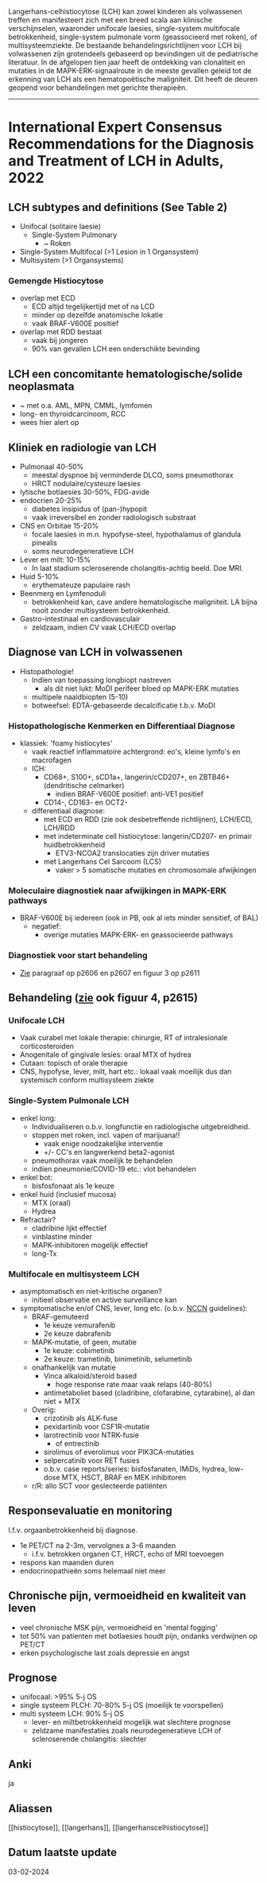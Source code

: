 Langerhans-celhistiocytose (LCH) kan zowel kinderen als volwassenen treffen en manifesteert zich met een breed scala aan klinische verschijnselen, waaronder unifocale laesies, single-system multifocale betrokkenheid, single-system pulmonale vorm (geassocieerd met roken), of multisysteemziekte. De bestaande behandelingsrichtlijnen voor LCH bij volwassenen zijn grotendeels gebaseerd op bevindingen uit de pediatrische literatuur. In de afgelopen tien jaar heeft de ontdekking van clonaliteit en mutaties in de MAPK-ERK-signaalroute in de meeste gevallen geleid tot de erkenning van LCH als een hematopoëtische maligniteit. Dit heeft de deuren geopend voor behandelingen met gerichte therapieën.
___
# International Expert Consensus Recommendations for the Diagnosis and Treatment of LCH in Adults, 2022

## LCH subtypes and definitions (See Table 2)
- Unifocal (solitaire laesie)
    - Single-System Pulmonary
        - ~ Roken
- Single-System Multifocal (>1 Lesion in 1 Organsystem)
- Multisystem (>1 Organsystems)
### Gemengde Histiocytose
- overlap met ECD
	- ECD altijd tegelijkertijd met of na LCD
    - minder op dezelfde anatomische lokatie
    - vaak BRAF-V600E positief
- overlap met RDD bestaat
    - vaak bij jongeren
    - 90% van gevallen LCH een onderschikte bevinding
## LCH een concomitante hematologische/solide neoplasmata
- ~ met o.a. AML, MPN, CMML, lymfomen
- long- en thyroidcarcinoom, RCC
- wees hier alert op
## Kliniek en radiologie van LCH
- Pulmonaal 40-50%
    - meestal dyspnoe bij verminderde DLCO, soms pneumothorax
    - HRCT nodulaire/cysteuze laesies
- lytische botlaesies 30-50%, FDG-avide
- endocrien 20-25%
    - diabetes insipidus of (pan-)hypopit
    - vaak irreversibel en zonder radiologisch substraat
- CNS en Orbitae 15-20%
    - focale laesies in m.n. hypofyse-steel, hypothalamus of glandula pinealis
    - soms neurodegeneratieve LCH
- Lever en milt: 10-15%
    - In laat stadium scleroserende cholangitis-achtig beeld. Doe MRI.
- Huid 5-10%
    - erythemateuze papulaire rash
- Beenmerg en Lymfenoduli
    - betrokkenheid kan, cave andere hematologische maligniteit. LA bijna nooit zonder multisysteem betrokkenheid.
- Gastro-intestinaal en cardiovasculair
    - zeldzaam, indien CV vaak LCH/ECD overlap
## Diagnose van LCH in volwassenen
- Histopathologie!
    - Indien van toepassing longbiopt nastreven
	    - als dit niet lukt: MoDI perifeer bloed op MAPK-ERK mutaties
    - multipele naaldbiopten (5-10)
    - botweefsel: EDTA-gebaseerde decalcificatie t.b.v. MoDI
### Histopathologische Kenmerken en Differentiaal Diagnose
  - klassiek: 'foamy histiocytes'
	  - vaak reactief inflammatoire achtergrond: eo's, kleine lymfo's en macrofagen
    - ICH:
        - CD68+, S100+, sCD1a+, langerin/cCD207+, en ZBTB46+ (dendritische celmarker)
	        - indien BRAF-V600E positief: anti-VE1 positief
        - CD14-, CD163- en OCT2-
    - differentiaal diagnose:
	    - met ECD en RDD (zie ook desbetreffende richtlijnen), LCH/ECD, LCH/RDD 
	    - met indeterminate cell histiocytose: langerin/CD207- en primair huidbetrokkenheid
		    - ETV3-NCOA2 translocaties zijn driver mutaties
	    - met Langerhans Cel Sarcoom (LCS)
	        - vaker > 5 somatische mutaties en chromosomale afwijkingen
### Moleculaire diagnostiek naar afwijkingen in MAPK-ERK pathways
- BRAF-V600E bij iedereen (ook in PB, ook al iets minder sensitief, of BAL)
    - negatief:
	    - overige mutaties MAPK-ERK- en geassocieerde pathways
### Diagnostiek voor start behandeling
- [Zie](https://ashpublications.org/blood/article/139/17/2601/484364/International-expert-consensus-recommendations-for) paragraaf op p2606 en p2607 en figuur 3 op p2611
## Behandeling ([zie](https://ashpublications.org/blood/article/139/17/2601/484364/International-expert-consensus-recommendations-for) ook figuur 4, p2615)
### Unifocale LCH
- Vaak curabel met lokale therapie: chirurgie, RT of intralesionale corticosteroiden
- Anogenitale of gingivale lesies: oraal MTX of hydrea
- Cutaan: topisch of orale therapie
- CNS, hypofyse, lever, milt, hart etc.: lokaal vaak moeilijk dus dan systemisch conform multisysteem ziekte
### Single-System Pulmonale LCH
- enkel long:
    - Individualiseren o.b.v. longfunctie en radiologische uitgebreidheid.
    - stoppen met roken, incl. vapen of marijuana!!
	    - vaak enige noodzakelijke interventie
	    - +/- CC's en langwerkend beta2-agonist
    - pneumothorax vaak moeilijk te behandelen
    - indien pneumonie/COVID-19 etc.: vlot behandelen
- enkel bot:
    - bisfosfonaat als 1e keuze
- enkel huid (inclusief mucosa)
    - MTX (oraal)
    - Hydrea
- Refractair?
	- cladribine lijkt effectief
	- vinblastine minder
    - MAPK-inhibitoren mogelijk effectief
	- long-Tx
### Multifocale en multisysteem LCH
- asymptomatisch en niet-kritische organen?
    - initieel observatie en active surveillance kan
- symptomatische en/of CNS, lever, long etc. (o.b.v. [NCCN](https://www.nccn.org/professionals/physician_gls/pdf/histiocytic_neoplasms.pdf) guidelines):
    - BRAF-gemuteerd
        - 1e keuze vemurafenib
        - 2e keuze dabrafenib
    - MAPK-mutatie, of geen, mutatie
        - 1e keuze: cobimetinib
        - 2e keuze: trametinib, binimetinib, selumetinib
    - onafhankelijk van mutatie
        - Vinca alkaloid/steroid based
	        - hoge response rate maar vaak relaps (40-80%)
        - antimetaboliet based (cladribine, clofarabine, cytarabine), al dan niet + MTX
    - Overig:
        - crizotinib als ALK-fuse
        - pexidartinib voor CSF1R-mutatie
		- larotrectinib voor NTRK-fusie
			- of entrectinib
		- sirolimus of everolimus voor PIK3CA-mutaties
		- selpercatinib voor RET fusies
		- o.b.v. case reports/series: bisfosfanaten, IMiDs, hydrea, low-dose MTX, HSCT, BRAF en MEK inhibitoren
	- r/R: allo SCT voor geslecteerde patiënten
## Responsevaluatie en monitoring
I.f.v. orgaanbetrokkenheid bij diagnose.
- 1e PET/CT na 2-3m, vervolgnes a 3-6 maanden
	- i.f.v. betrokken organen CT, HRCT, echo of MRI toevoegen
- respons kan maanden duren
- endocrinopathieën soms helemaal niet meer
## Chronische pijn, vermoeidheid en kwaliteit van leven
- veel chronische MSK pijn, vermoeidheid en 'mental fogging'
- tot 50% van patienten met botlaesies houdt pijn, ondanks verdwijnen op PET/CT
- erken psychologische last zoals depressie en angst
## Prognose
- unifocaal: >95% 5-j OS
- single systeem PLCH: 70-80% 5-j OS (moeilijk te voorspellen)
- multi systeem LCH: 90% 5-j OS
	- lever- en miltbetrokkenheid mogelijk wat slechtere prognose
	- zeldzame manifestaties zoals neurodegeneratieve LCH of scleroserende cholangitis: slechter
## Anki
ja
## Aliassen
[[histiocytose]], [[langerhans]], [[langerhanscelhistiocytose]]
## Datum laatste update
03-02-2024